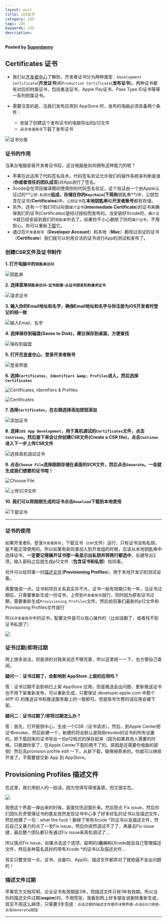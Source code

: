 ```yaml
---  
layout: post  
title: iOS证书  
category: iOS  
tags: iOS  
keywords: iOS  
description: 
---  
```


__Posted by [Superdanny](http://superdanny.link/)__  

## Certificates 证书  

* 我们从[开发者中心][2]了解到，开发者证书分为两种类型：`Development Certificate`(**开发证书**)和`Production Certificate`(**发布证书**)。两种证书都有对应的附属证书，包括推送证书、Apple Pay证书、Pass Type ID证书等等一系列附属证书。  
* 需要注意的是，当我们发布应用到 AppStore 时，发布的电脑必须具备两个条件：  

    * 安装了创建这个发布证书的电脑导出的p12文件  
    * 从`开发者账号`下载了发布证书  

![证书分类][3]  

### 证书的作用  

当某台电脑安装开发者证书后，这台电脑是如何拥有这种能力的呢？  

* 苹果在此运用了代码签名技术。代码签名验证允许我们的操作系统来判断是谁(**你或者信任的团队成员**)对App进行了签名。  
* Xcode会在项目编译期间使用你的代码签名验证，这个验证由一个由Apple认证过的**`公钥-私钥对`**组成，存储在你的`Keychain`(下简称**钥匙串**)中，公钥包含在证书(**Certificates**)中，`公钥证书`在**本地钥匙串**和**开发者账号**都有存储。  
* 另外，还有一个我们可以叫做`媒介证书`(**Intermediate Certificate**)的证书来确保我们的证书(Certificates)是经过授权而发布的。当安装好Xcode时，`媒介证书`就已经安装到我们的`钥匙串`中去了。如果你不小心删除了你的`媒介证书`，不用担心。你可以重新[下载][4]它。  
* 通过在`开发者账号`（**Developer Account**）和本地（**Mac**）都经过验证的证书（**Certificate**）我们就可以利用合法的证书进行App的测试和发布了。  

### 创建CSR文件及证书制作  

**1\. 打开电脑中的`钥匙串访问`**  

![钥匙串][5]  

**2\. 选择菜单`钥匙串访问`-`证书助理`-`从证书颁发机构请求证书`**  

![请求证书][6]  

**3\. 输入你的Email地址和名字，确保Email地址和名字与你注册为iOS开发者时登记的相一致**  

![输入Email、名字][7]  

**4\. 选择保存到磁盘(Saves to Disk)，建议保存到桌面，方便查找**  

![保存到磁盘][8]  

**5\. 打开[开发者中心][9]，登录开发者账号**  

![登录界面][10]  

**6\. 选择`Certificates, Identifiers &amp; Profiles`进入，然后选择`Certificates`**  

![Certificates, Identifiers &amp; Profiles][11]  

![Certificates][12]  

**7\. 选择`Certificates`，在右侧选择添加按钮添加**  

![添加证书][13]  

**8\. 选择`iOS App Development`，用于真机调试的`Certificates`文件，点击`Continue`。然后接下来会让你创建CSR文件(Create a CSR file)，点击`Continue`进入下一步上传CSR文件**  

![选择真机调试证书][14]  

**9\. 点击`Choose File`选择刚刚存储在桌面的SCR文件，然后点击`Generate`。一会就生成我们想要的证书啦！**  

![Choose File][15]  

![上传SCR文件][16]  

**10\. 我们可以将刚刚生成的证书点击`Download`下载到本地使用**  

![下载证书][17]  

* * *  

### 证书的使用  

如果开发者B，登录`开发者账号`，下载证书（cer文件）运行，只有证书没有私钥，是不能正常使用的。所以如果有新同事加入到开发组的时候，应该从本地钥匙串中选择证书，**一定要记得展开证书那一条显示出私钥并将两行都选中**，右键导出2项，输入密码之后就生成p12文件（**包含证书和私钥**）给同事。  

另外可以给同事一份[描述文件][18](**Provisioning Profiles**)，用于本地开发识别测试设备。  

需要强调一点，证书和项目关系其实并不大，证书一般有效期只有一年，当证书过期后，只需要重新生成一份证书，上传到`开发者账号`就行，同时因为原有证书过期，需要重新生成`Provisioning Profiles`文件。然后给同事们最新的p12文件和Provisioning Profiles文件就行  

所以`开发者账号`中的证书，配置文件是可以放心操作的（比如误删了，或者找不到证书私钥了）  

![][19]  

### 证书过期/即将过期  

网上很多说法，但是讲的对我来说还不够完善，所以这里统一一下，也方便自己查阅。  

**疑问一：证书过期了，会影响到 AppStore 上面的应用吗？**  

答：证书过期不会影响已上架 AppStore 应用，但是推送会出问题，更新推送证书也不用下架重新发布，可以重新生成，只要保证 developer.apple.com 中那个 APP ID 的推送证书和推送服务器上的一致即可。但是账号欠费的话应用会被下架。  

**疑问二：证书过期了/即将过期怎么办？**  

答：首先，打开密钥中心，生成一个CSR（证书请求）。然后，到Apple Center把证书revoke，然后新建一个，新建的将会默认是刚刚revoke的证书的所有设置的。把下载回来的证书导出一份p12格式的保存起来（因为如果其他人需要的时候，只能跟你拿了，在Apple Center下载的用不了的。原因是还需要你电脑的密钥）然后去provision profile edit 一下，从新下载，替换掉原来的。你就可以继续开发了。不需要提交新 App 到 AppStore。  

## Provisioning Profiles 描述文件  

在这里，我引用别人的一段话，因为觉得写得很喜感，但又很实在。  

![][20]  

我想这个界面一弹出来的时候，蛋蛋忧伤迎面扑来。然后怒点 Fix issue，然后你们团队负责管理证书的基友突然发现证书中心多了好多好乱的证书以及描述文件，然后他爆了一句：what the fuck！删掉了带有Xcode *的证书以及描述文件，然后自己又暴力的点了一发Fix issue，然后你突然调试不了了，再暴击Fix issue键，最后整个团队都只有通过Fix issue来真机调试了…  

所以慎点Fix issue，如果点击这个选项，聪明的(<del>蠢哭的</del>)Xcode就会自己管理描述文件，然后各种莫名其妙的带有Xcode *的证书以及描述文件…  

其实只要坚信一点，证书、设备ID、AppID、描述文件都弄对了就绝逼不会出问题的！  

### 描述文件过期  

苹果官方文档写明，企业证书有效期是3年，而描述文件只有1年有效期。所以当你的描述文件过期(**expire**)时。不用慌张，我看到网上好多朋友说删除重新生成，其实不用这么麻烦，只需要3步完成：`点击过期的描述文件展开详情界面`-`点击Edit按钮`-`点击Generate按钮`  

* * *  

[2]: https://developer.apple.com/ios/manage/overview/index.action  
[4]: http://www.apple.com/certificateauthority  
[9]: https://developer.apple.com/membercenter/  
[18]: /2015/09/25/iOS-production-certificate-and-use/#provisioning-profiles-描述文件  
[3]: /assets/postAssets/2016/81f8a509gw1ezq93sjmnbj20pq0k4god.webp  
[5]: /assets/postAssets/2016/81f8a509gw1ewe0hqvgt1j206q062q2z.webp  
[6]: /assets/postAssets/2016/81f8a509gw1ewe0hon5joj20uq0foadz.webp  
[7]: /assets/postAssets/2016/81f8a509jw9ezl2jtqobzj20y80o877n.webp  
[8]: /assets/postAssets/2016/81f8a509gw1ewe0hluv88j20y80o8ack.webp  
[10]: /assets/postAssets/2016/81f8a509gw1ewe0hh9nbzj20qq0igt9v.webp  
[11]: /assets/postAssets/2016/81f8a509gw1ewe0hfwupuj21kw0hg41q.webp  
[12]: /assets/postAssets/2016/81f8a509gw1ewe0hdhtxyj21k60uidlt.webp  
[13]: /assets/postAssets/2016/81f8a509gw1ewe0h9aq38j21k60hw0wd.webp  
[14]: /assets/postAssets/2016/81f8a509gw1ewe0h8deitj21ii0w8afm.webp  
[15]: /assets/postAssets/2016/81f8a509gw1ewe0h42rmzj213e0asgmb.webp  
[16]: /assets/postAssets/2016/81f8a509gw1ewe0h39trgj213k0ow7al.webp  
[17]: /assets/postAssets/2016/81f8a509gw1ewe0gwmrp4j21300syq6q.webp  
[19]: /assets/postAssets/2016/81f8a509gw1ezqda52mmej20uk08s76e.webp  
[20]: /assets/postAssets/2016/81f8a509gw1ezqetrs90nj20m80afq4r.webp  

